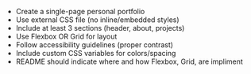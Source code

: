 - Create a single-page personal portfolio
- Use external CSS file (no inline/embedded styles)
- Include at least 3 sections (header, about, projects)
- Use Flexbox OR Grid for layout
- Follow accessibility guidelines (proper contrast)
- Include custom CSS variables for colors/spacing
- README should indicate where and how Flexbox, Grid, are impliment
